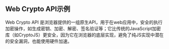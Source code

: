 ## Web Crypto API示例

Web Crypto API 是浏览器提供的一组原生API，用于在web应用中，安全的执行加密操作，如生成密钥、加密、解密、签名验证等；它比传统的JavaScript加密库（如CryptoJS）更安全，因为它在浏览器的底层实现，避免了纯JS实现中潜在的安全漏洞，也能使用硬件加速。
